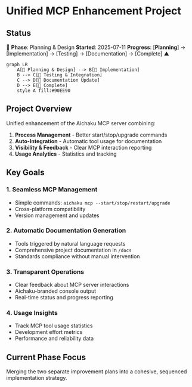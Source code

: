 # Unified MCP Enhancement Project

## Status

🌱 **Phase**: Planning & Design
**Started**: 2025-07-11
**Progress**: [**Planning**] → [Implementation] → [Testing] → [Documentation] → [Complete]
                   ▲

```mermaid
graph LR
    A[🌱 Planning & Design] --> B[🌿 Implementation]
    B --> C[🌳 Testing & Integration]
    C --> D[🌳 Documentation Update]
    D --> E[🍃 Complete]
    style A fill:#90EE90
```

## Project Overview

Unified enhancement of the Aichaku MCP server combining:
1. **Process Management** - Better start/stop/upgrade commands
2. **Auto-Integration** - Automatic tool usage for documentation
3. **Visibility & Feedback** - Clear MCP interaction reporting
4. **Usage Analytics** - Statistics and tracking

## Key Goals

### 1. Seamless MCP Management
- Simple commands: `aichaku mcp --start/stop/restart/upgrade`
- Cross-platform compatibility
- Version management and updates

### 2. Automatic Documentation Generation
- Tools triggered by natural language requests
- Comprehensive project documentation in `/docs`
- Standards compliance without manual intervention

### 3. Transparent Operations
- Clear feedback about MCP server interactions
- Aichaku-branded console output
- Real-time status and progress reporting

### 4. Usage Insights
- Track MCP tool usage statistics
- Development effort metrics
- Performance and reliability data

## Current Phase Focus

Merging the two separate improvement plans into a cohesive, sequenced implementation strategy.